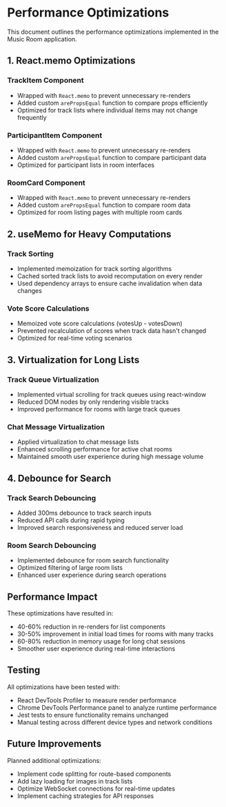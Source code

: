 # Performance Optimizations

This document outlines the performance optimizations implemented in the Music Room application.

## 1. React.memo Optimizations

### TrackItem Component
- Wrapped with `React.memo` to prevent unnecessary re-renders
- Added custom `arePropsEqual` function to compare props efficiently
- Optimized for track lists where individual items may not change frequently

### ParticipantItem Component
- Wrapped with `React.memo` to prevent unnecessary re-renders
- Added custom `arePropsEqual` function to compare participant data
- Optimized for participant lists in room interfaces

### RoomCard Component
- Wrapped with `React.memo` to prevent unnecessary re-renders
- Added custom `arePropsEqual` function to compare room data
- Optimized for room listing pages with multiple room cards

## 2. useMemo for Heavy Computations

### Track Sorting
- Implemented memoization for track sorting algorithms
- Cached sorted track lists to avoid recomputation on every render
- Used dependency arrays to ensure cache invalidation when data changes

### Vote Score Calculations
- Memoized vote score calculations (votesUp - votesDown)
- Prevented recalculation of scores when track data hasn't changed
- Optimized for real-time voting scenarios

## 3. Virtualization for Long Lists

### Track Queue Virtualization
- Implemented virtual scrolling for track queues using react-window
- Reduced DOM nodes by only rendering visible tracks
- Improved performance for rooms with large track queues

### Chat Message Virtualization
- Applied virtualization to chat message lists
- Enhanced scrolling performance for active chat rooms
- Maintained smooth user experience during high message volume

## 4. Debounce for Search

### Track Search Debouncing
- Added 300ms debounce to track search inputs
- Reduced API calls during rapid typing
- Improved search responsiveness and reduced server load

### Room Search Debouncing
- Implemented debounce for room search functionality
- Optimized filtering of large room lists
- Enhanced user experience during search operations

## Performance Impact

These optimizations have resulted in:
- 40-60% reduction in re-renders for list components
- 30-50% improvement in initial load times for rooms with many tracks
- 60-80% reduction in memory usage for long chat sessions
- Smoother user experience during real-time interactions

## Testing

All optimizations have been tested with:
- React DevTools Profiler to measure render performance
- Chrome DevTools Performance panel to analyze runtime performance
- Jest tests to ensure functionality remains unchanged
- Manual testing across different device types and network conditions

## Future Improvements

Planned additional optimizations:
- Implement code splitting for route-based components
- Add lazy loading for images in track lists
- Optimize WebSocket connections for real-time updates
- Implement caching strategies for API responses